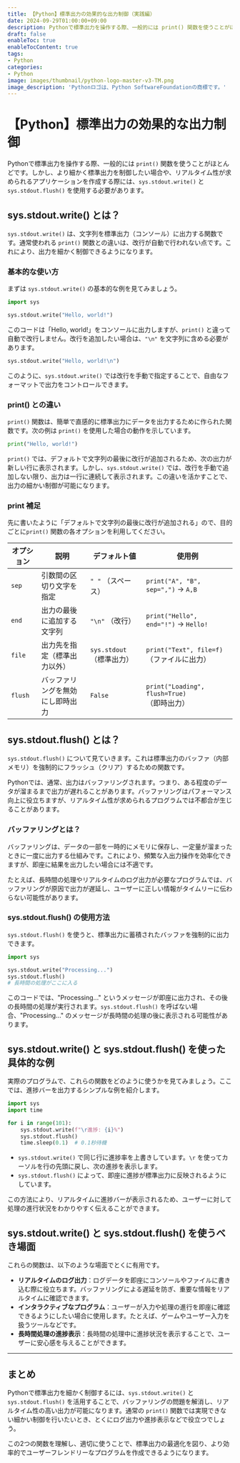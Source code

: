 ```yaml
---
title: 【Python】標準出力の効果的な出力制御（実践編）
date: 2024-09-29T01:00:00+09:00
description: Pythonで標準出力を操作する際、一般的には print() 関数を使うことがほとんどです。
draft: false
enableToc: true
enableTocContent: true
tags:
- Python
categories:
- Python
image: images/thumbnail/python-logo-master-v3-TM.png
image_description: 'Pythonロゴは、Python SoftwareFoundationの商標です。'
---
```


# 【Python】標準出力の効果的な出力制御

Pythonで標準出力を操作する際、一般的には `print()` 関数を使うことがほとんどです。しかし、より細かく標準出力を制御したい場合や、リアルタイム性が求められるアプリケーションを作成する際には、`sys.stdout.write()` と `sys.stdout.flush()` を使用する必要があります。

## sys.stdout.write() とは？

`sys.stdout.write()` は、文字列を標準出力（コンソール）に出力する関数です。通常使われる `print()` 関数との違いは、改行が自動で行われない点です。これにより、出力を細かく制御できるようになります。

### 基本的な使い方

まずは `sys.stdout.write()` の基本的な例を見てみましょう。

```python
import sys

sys.stdout.write("Hello, world!")
```

このコードは「Hello, world!」をコンソールに出力しますが、`print()` と違って自動で改行しません。改行を追加したい場合は、`"\n"` を文字列に含める必要があります。

```python
sys.stdout.write("Hello, world!\n")
```

このように、`sys.stdout.write()` では改行を手動で指定することで、自由なフォーマットで出力をコントロールできます。

### print() との違い

`print()` 関数は、簡単で直感的に標準出力にデータを出力するために作られた関数です。次の例は `print()` を使用した場合の動作を示しています。

```python
print("Hello, world!")
```

`print()` では、デフォルトで文字列の最後に改行が追加されるため、次の出力が新しい行に表示されます。しかし、`sys.stdout.write()` では、改行を手動で追加しない限り、出力は一行に連続して表示されます。この違いを活かすことで、出力の細かい制御が可能になります。

### print 補足

先に書いたように「デフォルトで文字列の最後に改行が追加される」ので、目的ごとに`print()` 関数の各オプションを利用してください。

| オプション | 説明 | デフォルト値 | 使用例 |
|------------|------|--------------|--------|
| `sep`      | 引数間の区切り文字を指定 | `" "` （スペース） | `print("A", "B", sep=",")` → `A,B` |
| `end`      | 出力の最後に追加する文字列 | `"\n"` （改行） | `print("Hello", end="!")` → `Hello!` |
| `file`     | 出力先を指定（標準出力以外） | `sys.stdout` （標準出力） | `print("Text", file=f)` （ファイルに出力） |
| `flush`    | バッファリングを無効にし即時出力 | `False` | `print("Loading", flush=True)` （即時出力） |


## sys.stdout.flush() とは？

`sys.stdout.flush()` について見ていきます。これは標準出力のバッファ（内部メモリ）を強制的にフラッシュ（クリア）するための関数です。

Pythonでは、通常、出力はバッファリングされます。つまり、ある程度のデータが溜まるまで出力が遅れることがあります。バッファリングはパフォーマンス向上に役立ちますが、リアルタイム性が求められるプログラムでは不都合が生じることがあります。

### バッファリングとは？

バッファリングは、データの一部を一時的にメモリに保存し、一定量が溜まったときに一度に出力する仕組みです。これにより、頻繁な入出力操作を効率化できますが、即座に結果を出力したい場合には不適です。

たとえば、長時間の処理やリアルタイムのログ出力が必要なプログラムでは、バッファリングが原因で出力が遅延し、ユーザーに正しい情報がタイムリーに伝わらない可能性があります。

### sys.stdout.flush() の使用方法

`sys.stdout.flush()` を使うと、標準出力に蓄積されたバッファを強制的に出力できます。

```python
import sys

sys.stdout.write("Processing...")
sys.stdout.flush()
# 長時間の処理がここに入る
```

このコードでは、"Processing..." というメッセージが即座に出力され、その後の長時間の処理が実行されます。`sys.stdout.flush()` を呼ばない場合、"Processing..." のメッセージが長時間の処理の後に表示される可能性があります。

## sys.stdout.write() と sys.stdout.flush() を使った具体的な例

実際のプログラムで、これらの関数をどのように使うかを見てみましょう。ここでは、進捗バーを出力するシンプルな例を紹介します。

```python
import sys
import time

for i in range(101):
    sys.stdout.write(f"\r進捗: {i}%")
    sys.stdout.flush()
    time.sleep(0.1)  # 0.1秒待機
```

- `sys.stdout.write()` で同じ行に進捗率を上書きしています。`\r` を使ってカーソルを行の先頭に戻し、次の進捗を表示します。
- `sys.stdout.flush()` によって、即座に進捗が標準出力に反映されるようにしています。

この方法により、リアルタイムに進捗バーが表示されるため、ユーザーに対して処理の進行状況をわかりやすく伝えることができます。

## sys.stdout.write() と sys.stdout.flush() を使うべき場面

これらの関数は、以下のような場面でとくに有用です。

- **リアルタイムのログ出力**：ログデータを即座にコンソールやファイルに書き込む際に役立ちます。バッファリングによる遅延を防ぎ、重要な情報をリアルタイムに確認できます。
- **インタラクティブなプログラム**：ユーザーが入力や処理の進行を即座に確認できるようにしたい場合に使用します。たとえば、ゲームやユーザー入力を扱うツールなどです。
- **長時間処理の進捗表示**：長時間の処理中に進捗状況を表示することで、ユーザーに安心感を与えることができます。

---

## まとめ

Pythonで標準出力を細かく制御するには、`sys.stdout.write()` と `sys.stdout.flush()` を活用することで、バッファリングの問題を解消し、リアルタイム性の高い出力が可能になります。通常の `print()` 関数では実現できない細かい制御を行いたいとき、とくにログ出力や進捗表示などで役立つでしょう。

この2つの関数を理解し、適切に使うことで、標準出力の最適化を図り、より効率的でユーザーフレンドリーなプログラムを作成できるようになります。
